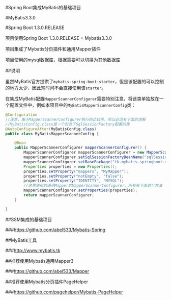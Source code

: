 #Spring Boot集成MyBatis的基础项目

#MyBatis3.3.0

#Spring Boot 1.3.0.RELEASE

项目使用Spring Boot 1.3.0.RELEASE + Mybatis3.3.0

项目集成了Mybatis分页插件和通用Mapper插件

项目使用的mysql数据库，根据需要可以切换为其他数据库

##说明

虽然MyBatis官方提供了`mybatis-spring-boot-starter`，但是该配置的可以控制的地方太少，因此短时间不会直接使用该`starter`。

在集成MyBatis配置`MapperScannerConfigurer`需要特别注意，将该类单独放在一个配置文件中，例如本项目中的`MyBatisMapperScannerConfig`类：

```java
@Configuration
//注意，由于MapperScannerConfigurer执行的比较早，所以必须有下面的注解
//MyBatisConfig.class是一个包含了SqlSessionFactory配置的类
@AutoConfigureAfter(MyBatisConfig.class)
public class MyBatisMapperScannerConfig {

    @Bean
    public MapperScannerConfigurer mapperScannerConfigurer() {
        MapperScannerConfigurer mapperScannerConfigurer = new MapperScannerConfigurer();
        mapperScannerConfigurer.setSqlSessionFactoryBeanName("sqlSessionFactory");
        mapperScannerConfigurer.setBasePackage("tk.mybatis.springboot.mapper");
        Properties properties = new Properties();
        properties.setProperty("mappers", "MyMapper");
        properties.setProperty("notEmpty", "false");
        properties.setProperty("IDENTITY", "MYSQL");
        //这里使用的通用Mapper的MapperScannerConfigurer，所有有下面这个方法
        mapperScannerConfigurer.setProperties(properties);
        return mapperScannerConfigurer;
    }

}
```

##SSM集成的基础项目

###https://github.com/abel533/Mybatis-Spring

##MyBatis工具

###http://www.mybatis.tk

##推荐使用Mybatis通用Mapper3

###https://github.com/abel533/Mapper

##推荐使用Mybatis分页插件PageHelper

###https://github.com/pagehelper/Mybatis-PageHelper


